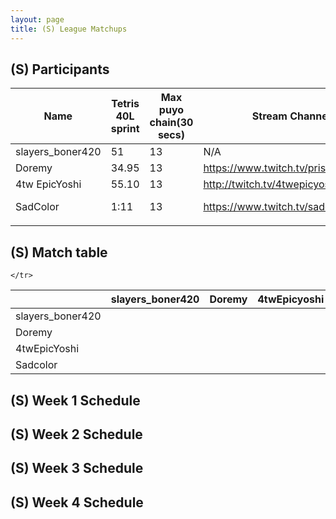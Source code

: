 ```yaml
---
layout: page
title: (S) League Matchups
---
```


## (S) Participants ##

<table>
  <thead>
    <tr>
      <th>Name</th>
	    <th>Tetris 40L sprint</th> 
	    <th>Max puyo chain(30 secs)</th>
	    <th>Stream Channel</th>
	    <th>Rating</th>
	    <th>score</th>
	</tr>
  </thead>	
<tbody>
    <tr>
      <td>slayers_boner420</td>
      <td>51</td>
      <td>13</td>
       <td>N/A</td>
      <td>23k</td>
     <td>15-1</td>
    </tr>
       <tr>
      <td>Doremy</td>
      <td>34.95</td>
      <td>13</td>
             <td><a href="https://www.twitch.tv/prism_waterfall">https://www.twitch.tv/prism_waterfall</a></td>
	       <td>50k</td>
      <td>15-1</td>
    </tr>
	      <tr>
      <td>4tw EpicYoshi</td>
      <td>55.10</td>
      <td>13</td>
      <td><a href="http://twitch.tv/4twepicyoshi">http://twitch.tv/4twepicyoshi</a></td>
		   <td>20,000</td>
      <td>15-6</td>
    </tr>
	   <tr>
      <td>SadColor</td>
      <td>1:11</td>
      <td>13</td>
      <td><a href="https://www.twitch.tv/sadcolor">https://www.twitch.tv/sadcolor</a></td>
		   <td>19,500</td>
      <td>15-13</td>
    </tr>
	   <tr>
      <td></td>
      <td></td>
      <td></td>
      <td></td>
		   <td></td>
      <td></td>
    </tr>
  </tbody>
</table>

## (S) Match table

<table>
  <thead>
    <tr>
      <th></th>
      <th>slayers_boner420 </th>
      <th>Doremy</th>
      <th>4twEpicyoshi</th>
      <th>Sadcolor</th>
      <th></th>
      <th></th>

    </tr>
  </thead>
  <tbody>
    <tr>
      <td>slayers_boner420 </td>
      <td></td> <!---->
      <td></td> <!---->
      <td></td> <!---->
      <td></td> <!---->
      <td></td> <!---->
      <td></td> <!---->
  </tr>
	   <tr>
      <td>Doremy </td>
      <td></td> <!---->
      <td></td> <!---->
      <td></td> <!---->
      <td></td> <!---->
      <td></td> <!---->
      <td></td> <!---->
    </tr>
	  <tr>
      <td>4twEpicYoshi </td>
      <td></td> <!---->
      <td></td> <!---->
      <td></td> <!---->
      <td></td> <!---->
      <td></td> <!---->
      <td></td> <!---->
    </tr>
	  <tr>
      <td>Sadcolor </td>
      <td></td> <!---->
      <td></td> <!---->
      <td></td> <!---->
      <td></td> <!---->
      <td></td> <!---->
      <td></td> <!---->
    </tr>
	</tbody>
</table>
	
	
## (S) Week 1 Schedule ##



## (S) Week 2 Schedule ##


## (S) Week 3 Schedule ##


## (S) Week 4 Schedule ##
